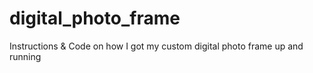 # digital_photo_frame
Instructions &amp; Code on how I got my custom digital photo frame up and running
